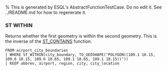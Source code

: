 % This is generated by ESQL's AbstractFunctionTestCase. Do no edit it. See ../README.md for how to regenerate it.

### ST WITHIN
Returns whether the first geometry is within the second geometry.
This is the inverse of the [ST_CONTAINS](https://www.elastic.co/docs/reference/query-languages/esql/functions-operators/spatial-functions#esql-st_contains) function.

```esql
FROM airport_city_boundaries
| WHERE ST_WITHIN(city_boundary, TO_GEOSHAPE("POLYGON((109.1 18.15, 109.6 18.15, 109.6 18.65, 109.1 18.65, 109.1 18.15))"))
| KEEP abbrev, airport, region, city, city_location
```
